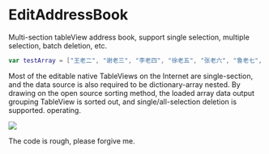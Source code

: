 # EditAddressBook
Multi-section tableView address book, support single selection, multiple selection, batch deletion, etc.

```swift
var testArray = ["王老二", "谢老三", "李老四", "徐老五", "张老六", "鲁老七", "陈老八", "习老九", "武老十", "赵十一", "周十二", "吴十三", "孔十四", "韦十五", "任十六", "花十七", "宋十八", "杜十九", "丁二十", "叶二一", "艾二二", "苗二三"]
```

Most of the editable native TableViews on the Internet are single-section, and the data source is also required to be dictionary-array nested. By drawing on the open source sorting method, the loaded array data output grouping TableView is sorted out, and single/all-selection deletion is supported. operating.

![](https://api.superbed.cn/pic/5c416d7b9dc6d6a3fa0c95ee)

The code is rough, please forgive me.
